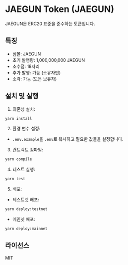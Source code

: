 # JAEGUN Token (JAEGUN)

JAEGUN은 ERC20 표준을 준수하는 토큰입니다.

## 특징

- 심볼: JAEGUN
- 초기 발행량: 1,000,000,000 JAEGUN
- 소수점: 18자리
- 추가 발행: 가능 (소유자만)
- 소각: 가능 (모든 보유자)

## 설치 및 실행

1. 의존성 설치:

```bash
yarn install
```

2. 환경 변수 설정:

- `.env.example`을 `.env`로 복사하고 필요한 값들을 설정합니다.

3. 컨트랙트 컴파일:

```bash
yarn compile
```

4. 테스트 실행:

```bash
yarn test
```

5. 배포:

- 테스트넷 배포:

```bash
yarn deploy:testnet
```

- 메인넷 배포:

```bash
yarn deploy:mainnet
```

## 라이선스

MIT
